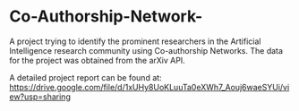 # Co-Authorship-Network-
A project trying to identify the prominent researchers in the Artificial Intelligence research community using Co-authorship Networks. The data for the project was obtained from the arXiv API.

A detailed project report can be found at: https://drive.google.com/file/d/1xUHy8UoKLuuTa0eXWh7_Aouj6waeSYUi/view?usp=sharing
